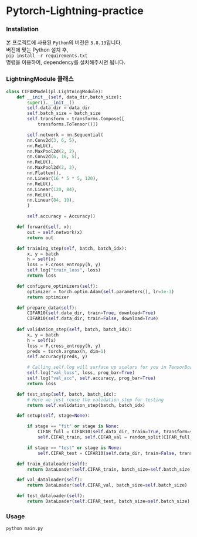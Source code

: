 # Pytorch-Lightning-practice

### Installation

본 프로젝트에 사용된 ```Python```의 버전은 ```3.8.13```입니다.  
버전에 맞는 Python 설치 후,  
```pip install -r requirements.txt```  
명령을 이용하여, dependency를 설치해주시면 됩니다.

### LightningModule 클래스 
```python
class CIFARModel(pl.LightningModule):
    def __init__(self, data_dir,batch_size):
        super().__init__()
        self.data_dir = data_dir
        self.batch_size = batch_size
        self.transform = transforms.Compose([
            transforms.ToTensor()])

        self.network = nn.Sequential(
        nn.Conv2d(3, 6, 5),
        nn.ReLU(),
        nn.MaxPool2d(2, 2),
        nn.Conv2d(6, 16, 5),
        nn.ReLU(),
        nn.MaxPool2d(2, 2),
        nn.Flatten(),
        nn.Linear(16 * 5 * 5, 120),
        nn.ReLU(),
        nn.Linear(120, 84),
        nn.ReLU(),
        nn.Linear(84, 10),
        )

        self.accuracy = Accuracy()

    def forward(self, x):
        out = self.network(x)
        return out

    def training_step(self, batch, batch_idx):
        x, y = batch
        h = self(x)
        loss = F.cross_entropy(h, y)
        self.log("train_loss", loss)
        return loss

    def configure_optimizers(self):
        optimizer = torch.optim.Adam(self.parameters(), lr=1e-3)
        return optimizer

    def prepare_data(self):
        CIFAR10(self.data_dir, train=True, download=True)
        CIFAR10(self.data_dir, train=False, download=True)
    
    def validation_step(self, batch, batch_idx):
        x, y = batch
        h = self(x)
        loss = F.cross_entropy(h, y)
        preds = torch.argmax(h, dim=1)
        self.accuracy(preds, y)

        # Calling self.log will surface up scalars for you in TensorBoard
        self.log("val_loss", loss, prog_bar=True)
        self.log("val_acc", self.accuracy, prog_bar=True)
        return loss

    def test_step(self, batch, batch_idx):
        # Here we just reuse the validation_step for testing
        return self.validation_step(batch, batch_idx)

    def setup(self, stage=None):

        if stage == "fit" or stage is None:
            CIFAR_full = CIFAR10(self.data_dir, train=True, transform=self.transform)
            self.CIFAR_train, self.CIFAR_val = random_split(CIFAR_full, [45000, 5000])

        if stage == "test" or stage is None:
            self.CIFAR_test = CIFAR10(self.data_dir, train=False, transform=self.transform)

    def train_dataloader(self):
        return DataLoader(self.CIFAR_train, batch_size=self.batch_size)

    def val_dataloader(self):
        return DataLoader(self.CIFAR_val, batch_size=self.batch_size)

    def test_dataloader(self):
        return DataLoader(self.CIFAR_test, batch_size=self.batch_size)
```

### Usage

```python main.py```

